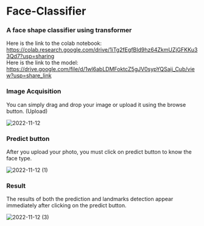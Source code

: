 # Face-Classifier
### A face shape classifier using transformer <br />
Here is the link to the colab notebook: <br />
https://colab.research.google.com/drive/1iTg2fEgfBId9hz64ZkmUZjGFKKu33Qd7?usp=sharing <br />
Here is the link to the model: <br />
https://drive.google.com/file/d/1wl6abLDMFoktcZ5gJV0sypYQSaij_Cub/view?usp=share_link <br />

### Image Acquisition <br />
You can simply drag and drop your image or upload it using the browse button. (Upload) <br />

![2022-11-12](https://user-images.githubusercontent.com/61421659/201445878-6bb61400-f5bd-4984-89e6-85623df4c39e.png)

### Predict button <br />
After you upload your photo, you must click on predict button to know the face type. <br />

![2022-11-12 (1)](https://user-images.githubusercontent.com/61421659/201445991-e08108a4-c3ab-4634-b8ca-a6858dd30a85.png)

### Result <br />
The results of both the prediction and landmarks detection appear immediately after clicking on the predict button. <br />

![2022-11-12 (3)](https://user-images.githubusercontent.com/61421659/201491153-29e07c16-52b1-4283-b98c-9295d8042020.png)
